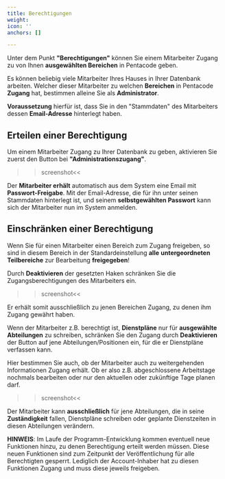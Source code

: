 ```yaml
---
title: Berechtigungen
weight: 
icon: ''
anchors: []

---
```

Unter dem Punkt **"Berechtigungen"** können Sie einem Mitarbeiter Zugang zu von Ihnen **ausgewählten Bereichen** in Pentacode geben.

Es können beliebig viele Mitarbeiter Ihres Hauses in Ihrer Datenbank arbeiten. Welcher dieser Mitarbeiter zu welchen **Bereichen** in Pentacode **Zugang** hat, bestimmen alleine Sie als **Administrator**.

**Voraussetzung** hierfür ist, dass Sie in den "Stammdaten" des Mitarbeiters dessen **Email-Adresse** hinterlegt haben.

## Erteilen einer Berechtigung

Um einem Mitarbeiter Zugang zu Ihrer Datenbank zu geben, aktivieren Sie zuerst den Button bei **"Administrationszugang"**.

>>screenshot<<

Der **Mitarbeiter erhält** automatisch aus dem System eine Email mit **Passwort-Freigabe**. Mit der Email-Adresse, die für ihn unter seinen Stammdaten hinterlegt ist, und seinem **selbstgewählten Passwort** kann sich der Mitarbeiter nun im System anmelden.

## Einschränken einer Berechtigung

Wenn Sie für einen Mitarbeiter einen Bereich zum Zugang freigeben, so sind in diesem Bereich in der Standardeinstellung **alle** **untergeordneten Teilbereiche** zur Bearbeitung **freigegeben**!

Durch **Deaktivieren** der gesetzten Haken schränken Sie die Zugangsberechtigungen des Mitarbeiters ein.

>>screenshot<<

Er erhält somit ausschließlich zu jenen Bereichen Zugang, zu denen ihm Zugang gewährt haben.

Wenn der Mitarbeiter z.B. berechtigt ist, **Dienstpläne** nur für **ausgewählte Abteilungen** zu schreiben, schränken Sie den Zugang durch **Deaktivieren** der Button auf jene Abteilungen/Positionen ein, für die er Dienstpläne verfassen kann.

Hier bestimmen Sie auch, ob der Mitarbeiter auch zu weitergehenden Informationen Zugang erhält. Ob er also z.B. abgeschlossene Arbeitstage nochmals bearbeiten oder nur den aktuellen oder zukünftige Tage planen darf.

>>screenshot<<

Der Mitarbeiter kann **ausschließlich** für jene Abteilungen, die in seine **Zuständigkeit** fallen, Dienstpläne schreiben oder geplante Dienstzeiten in diesen Abteilungen verändern.

**HINWEIS**: Im Laufe der Programm-Entwicklung kommen eventuell neue Funktionen hinzu, zu denen Berechtigung erteilt werden müssen. Diese neuen Funktionen sind zum Zeitpunkt der Veröffentlichung für alle Berechtigten gesperrt. Lediglich der Account-Inhaber hat zu diesen Funktionen Zugang und muss diese jeweils freigeben.